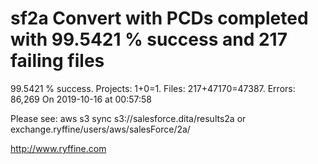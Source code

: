 # sf2a Convert with PCDs completed with 99.5421 % success and 217 failing files

99.5421 % success. Projects: 1+0=1.  Files: 217+47170=47387. Errors: 86,269  On 2019-10-16 at 00:57:58



Please see: aws s3 sync s3://salesforce.dita/results2a or exchange.ryffine/users/aws/salesForce/2a/

http://www.ryffine.com
